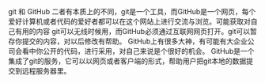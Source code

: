 git 和 GitHub 二者有本质上的不同，git是一个工具，而GitHub是一个网页，每个爱好计算机或者代码的爱好者都可以在这个网站上进行交流与浏览。可能获取对自己有用的内容
git可以无线时候用，而GitHub必须通过互联网网页打开。git可以暂存你提交的内容，对以后修改有帮助。
GitHub上有很多大神，有可能有大企业公司会看中你公开的代码，进行采用，对自己来说是个很好的机会。
GitHub是一个集成了git的服务，它可以以网页或者客户端的形式，帮助用户把git本地的数据提交到远程服务器里。

